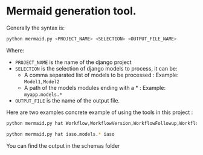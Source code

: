 # Mermaid generation tool.

Generally the syntax is:

```bash
python mermaid.py <PROJECT_NAME> <SELECTION> <OUTPUT_FILE_NAME>
```

Where:

  * `PROJECT_NAME` is the name of the django project 
  * `SELECTION` is the selection of django models to process, it can be:
    * A comma separated list of models to be processed : Example: `Model1,Model2`
    * A path of the models modules ending with a * : Example: `myapp.models.*`
  * `OUTPUT_FILE` is the name of the output file.

Here are two examples concrete example of using the tools in this project :

```bash
python mermaid.py hat Workflow,WorkflowVersion,WorkflowFollowup,WorkflowChange,EntityType,Form,FormVersion, workflows
```

```bash
python mermaid.py hat iaso.models.* iaso
```

You can find the output in the schemas folder
